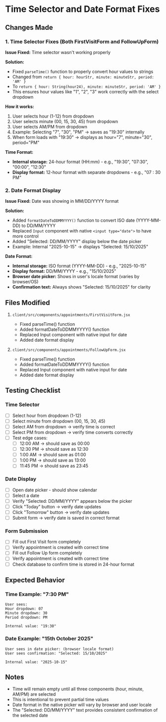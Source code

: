 # Time Selector and Date Format Fixes

## Changes Made

### 1. Time Selector Fixes (Both FirstVisitForm and FollowUpForm)

**Issue Fixed:** Time selector wasn't working properly

**Solution:**
- Fixed `parseTime()` function to properly convert hour values to strings
- Changed from `return { hour: hourStr, minute: minuteStr, period: 'AM' }` 
- To `return { hour: String(hour24), minute: minuteStr, period: 'AM' }`
- This ensures hour values like "1", "2", "3" work correctly with the select dropdown

**How it works:**
1. User selects hour (1-12) from dropdown
2. User selects minute (00, 15, 30, 45) from dropdown  
3. User selects AM/PM from dropdown
4. Example: Selecting "7", "30", "PM" → saves as "19:30" internally
5. When form loads with "19:30" → displays as hour="7", minute="30", period="PM"

**Time Format:**
- **Internal storage:** 24-hour format (HH:mm) - e.g., "19:30", "07:30", "00:00", "12:30"
- **Display format:** 12-hour format with separate dropdowns - e.g., "07 : 30 PM"

### 2. Date Format Display

**Issue Fixed:** Date was showing in MM/DD/YYYY format

**Solution:**
- Added `formatDateToDDMMYYYY()` function to convert ISO date (YYYY-MM-DD) to DD/MM/YYYY
- Replaced `Input` component with native `<input type="date">` to have more control
- Added "Selected: DD/MM/YYYY" display below the date picker
- Example: Internal "2025-10-15" → displays "Selected: 15/10/2025"

**Date Format:**
- **Internal storage:** ISO format (YYYY-MM-DD) - e.g., "2025-10-15"
- **Display format:** DD/MM/YYYY - e.g., "15/10/2025"
- **Browser date picker:** Shows in user's locale format (varies by browser/OS)
- **Confirmation text:** Always shows "Selected: 15/10/2025" for clarity

## Files Modified

1. `client/src/components/appointments/FirstVisitForm.jsx`
   - Fixed parseTime() function
   - Added formatDateToDDMMYYYY() function
   - Replaced Input component with native input for date
   - Added date format display

2. `client/src/components/appointments/FollowUpForm.jsx`
   - Fixed parseTime() function
   - Added formatDateToDDMMYYYY() function
   - Replaced Input component with native input for date
   - Added date format display

## Testing Checklist

### Time Selector
- [ ] Select hour from dropdown (1-12)
- [ ] Select minute from dropdown (00, 15, 30, 45)
- [ ] Select AM from dropdown → verify time is correct
- [ ] Select PM from dropdown → verify time converts correctly
- [ ] Test edge cases:
  - [ ] 12:00 AM → should save as 00:00
  - [ ] 12:30 PM → should save as 12:30
  - [ ] 1:00 AM → should save as 01:00
  - [ ] 1:00 PM → should save as 13:00
  - [ ] 11:45 PM → should save as 23:45

### Date Display
- [ ] Open date picker - should show calendar
- [ ] Select a date
- [ ] Verify "Selected: DD/MM/YYYY" appears below the picker
- [ ] Click "Today" button → verify date updates
- [ ] Click "Tomorrow" button → verify date updates
- [ ] Submit form → verify date is saved in correct format

### Form Submission
- [ ] Fill out First Visit form completely
- [ ] Verify appointment is created with correct time
- [ ] Fill out Follow Up form completely
- [ ] Verify appointment is created with correct time
- [ ] Check database to confirm time is stored in 24-hour format

## Expected Behavior

### Time Example: "7:30 PM"
```
User sees: 
Hour dropdown: 07
Minute dropdown: 30
Period dropdown: PM

Internal value: "19:30"
```

### Date Example: "15th October 2025"
```
User sees in date picker: (browser locale format)
User sees confirmation: "Selected: 15/10/2025"

Internal value: "2025-10-15"
```

## Notes
- Time will remain empty until all three components (hour, minute, AM/PM) are selected
- This is intentional to prevent partial time values
- Date format in the native picker will vary by browser and user locale
- The "Selected: DD/MM/YYYY" text provides consistent confirmation of the selected date
